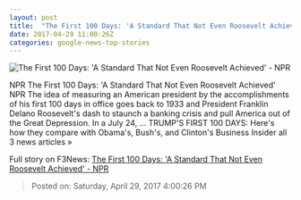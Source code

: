 ```yaml
---
layout: post
title:  "The First 100 Days: 'A Standard That Not Even Roosevelt Achieved' - NPR"
date: 2017-04-29 11:00:26Z
categories: google-news-top-stories
---
```


![The First 100 Days: 'A Standard That Not Even Roosevelt Achieved' - NPR](https://media.npr.org/assets/img/2017/04/28/ap_330309018_wide-e077e8ca3e78971b4afc33046d9fcebeb93b89a5.jpg?s=1400)

NPR The First 100 Days: 'A Standard That Not Even Roosevelt Achieved' NPR The idea of measuring an American president by the accomplishments of his first 100 days in office goes back to 1933 and President Franklin Delano Roosevelt's dash to staunch a banking crisis and pull America out of the Great Depression. In a July 24, ... TRUMP'S FIRST 100 DAYS: Here's how they compare with Obama's, Bush's, and Clinton's Business Insider all 3 news articles »


Full story on F3News: [The First 100 Days: 'A Standard That Not Even Roosevelt Achieved' - NPR](http://www.f3nws.com/n/UTWVCJ)

> Posted on: Saturday, April 29, 2017 4:00:26 PM
